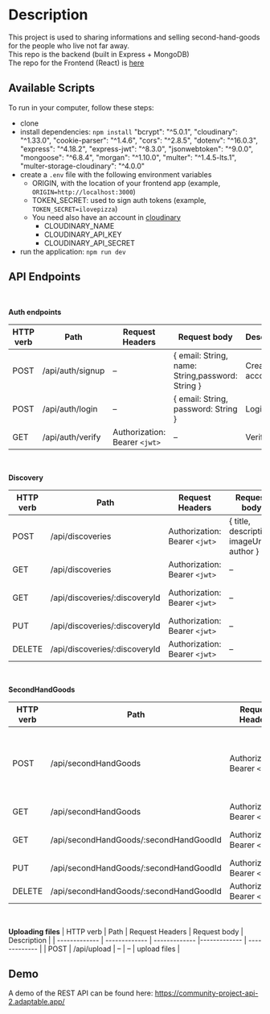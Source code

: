 # Description

This project is used to sharing informations and selling second-hand-goods for the people who live not far away.\
This repo is the backend (built in Express + MongoDB)\
The repo for the Frontend (React) is [here](https://github.com/Luluyan2022/neighbourhood_watch-project-management-client)

## Available Scripts

To run in your computer, follow these steps:
- clone 
- install dependencies: `npm install`
    "bcrypt": "^5.0.1",
    "cloudinary": "^1.33.0",
    "cookie-parser": "^1.4.6",
    "cors": "^2.8.5",
    "dotenv": "^16.0.3",
    "express": "^4.18.2",
    "express-jwt": "^8.3.0",
    "jsonwebtoken": "^9.0.0",
    "mongoose": "^6.8.4",
    "morgan": "^1.10.0",
    "multer": "^1.4.5-lts.1",
    "multer-storage-cloudinary": "^4.0.0"
- create a `.env` file with the following environment variables
  - ORIGIN, with the location of your frontend app (example, `ORIGIN=http://localhost:3000`)
  - TOKEN_SECRET: used to sign auth tokens (example, `TOKEN_SECRET=ilovepizza`)
  - You need also have an account in [cloudinary](https://cloudinary.com/)
    - CLOUDINARY_NAME
    - CLOUDINARY_API_KEY
    - CLOUDINARY_API_SECRET
- run the application: `npm run dev` 

## API Endpoints

<br/>

**Auth endpoints**

| HTTP verb   | Path | Request Headers | Request body  | Description |
| ------------- | ------------- | ------------- |------------- | ------------- |
| POST  | /api/auth/signup  | –  | { email: String, name: String,password: String }  | Create an account  |
| POST  | /api/auth/login  | –  | { email: String, password: String }  | Login  |
| GET  | /api/auth/verify  | Authorization: Bearer `<jwt>`  | –  | Verify jwt  |


<br/>

**Discovery**

| HTTP verb   | Path | Request Headers | Request body  | Description |
| ------------- | ------------- | ------------- |------------- | ------------- |
| POST  | /api/discoveries  | Authorization: Bearer `<jwt>`  | { title, description, imageUrl, author }  | Create new discovery  |
| GET  | /api/discoveries  | Authorization: Bearer `<jwt>`  | –  | Get all discoveries  |
| GET  | /api/discoveries/:discoveryId  | Authorization: Bearer `<jwt>`  | – | Get discovery details  |
| PUT  | /api/discoveries/:discoveryId  | Authorization: Bearer `<jwt>`  | –  | Update a discovery  |
| DELETE  | /api/discoveries/:discoveryId  | Authorization: Bearer `<jwt>`  | – | Delete a discovery  |


<br/>

**SecondHandGoods**

| HTTP verb   | Path | Request Headers | Request body  | Description |
| ------------- | ------------- | ------------- |------------- | ------------- |
| POST  | /api/secondHandGoods  | Authorization: Bearer `<jwt>`  | { name, price, variety, description, imageUrl, contact, author }  | Create new secondHandGood  |
| GET  | /api/secondHandGoods | Authorization: Bearer `<jwt>`  | –  | Get all secondHandGood |
| GET  | /api/secondHandGoods/:secondHandGoodId | Authorization: Bearer `<jwt>`  | – | Get secondHandGood details |
| PUT  | /api/secondHandGoods/:secondHandGoodId  | Authorization: Bearer `<jwt>`  | –  | Update a secondHandGood  |
| DELETE  | /api/secondHandGoods/:secondHandGoodId  | Authorization: Bearer `<jwt>`  | – | Delete a secondHandGood  |

<br/>

**Uploading files**
| HTTP verb   | Path | Request Headers | Request body  | Description |
| ------------- | ------------- | ------------- |------------- | ------------- |
| POST  | /api/upload  | – | –  | upload files  |

## Demo

A demo of the REST API can be found here: https://community-project-api-2.adaptable.app/

